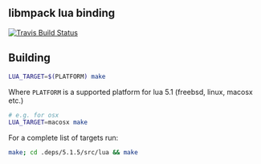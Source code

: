 ## libmpack lua binding

[![Travis Build Status](https://travis-ci.org/libmpack/libmpack-lua.svg?branch=master)](https://travis-ci.org/libmpack/libmpack-lua)

## Building

```bash
LUA_TARGET=$(PLATFORM) make
```

Where `PLATFORM` is a supported platform for lua 5.1 (freebsd, linux, macosx etc.)

```bash
# e.g. for osx
LUA_TARGET=macosx make
```

For a complete list of targets run:
```bash
make; cd .deps/5.1.5/src/lua && make
```
